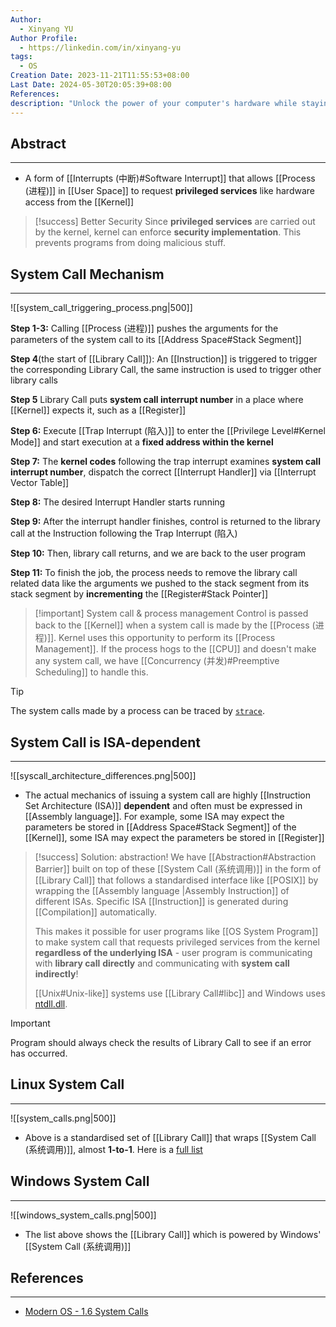 ```yaml
---
Author:
  - Xinyang YU
Author Profile:
  - https://linkedin.com/in/xinyang-yu
tags:
  - OS
Creation Date: 2023-11-21T11:55:53+08:00
Last Date: 2024-05-30T20:05:39+08:00
References: 
description: "Unlock the power of your computer's hardware while staying secure! Dive into system calls: the essential bridges between programs and the operating system's kernel. Learn how they work, boost security, and vary across different CPU architectures. Explore examples from Linux and Windows to master this core computing concept."
---
```

## Abstract
---
- A form of [[Interrupts (中断)#Software Interrupt]] that allows [[Process (进程)]] in [[User Space]] to request **privileged services** like hardware access from the [[Kernel]]


>[!success] Better Security
> Since **privileged services** are carried out by the kernel, kernel can enforce **security implementation**. This prevents programs from doing malicious stuff.


## System Call Mechanism
---

![[system_call_triggering_process.png|500]]

**Step 1-3:** Calling [[Process (进程)]] pushes the arguments for the parameters of the system call to its [[Address Space#Stack Segment]]

**Step 4**(the start of [[Library Call]]): An [[Instruction]] is triggered to trigger the corresponding Library Call, the same instruction is used to trigger other library calls

**Step 5** Library Call puts **system call interrupt number** in a place where [[Kernel]] expects it, such as a [[Register]]

**Step 6:** Execute [[Trap Interrupt (陷入)]] to enter the [[Privilege Level#Kernel Mode]] and start execution at a **fixed address within the kernel**

**Step 7:** The **kernel codes** following the trap interrupt examines **system call interrupt number**, dispatch the correct [[Interrupt Handler]] via [[Interrupt Vector Table]]

**Step 8:** The desired Interrupt Handler starts running

**Step 9:** After the interrupt handler finishes, control is returned to the library call at the Instruction following the Trap Interrupt (陷入)

**Step 10:** Then, library call returns, and we are back to the user program

**Step 11:** To finish the job, the process needs to remove the library call related data like the arguments we pushed to the stack segment from its stack segment by **incrementing** the [[Register#Stack Pointer]]


>[!important] System call & process management
> Control is passed back to the [[Kernel]] when a system call is made by the [[Process (进程)]]. Kernel uses this opportunity to perform its [[Process Management]]. If the process hogs to the [[CPU]] and doesn't make any system call, we have [[Concurrency (并发)#Preemptive Scheduling]] to handle this.

>[!tip]
> The system calls made by a process can be traced by [``strace``](https://stackoverflow.com/questions/65510246/can-a-system-call-happen-in-a-c-program).

## System Call is ISA-dependent 
---

![[syscall_architecture_differences.png|500]]

- The actual mechanics of issuing a system call are highly [[Instruction Set Architecture (ISA)]] **dependent** and often must be expressed in [[Assembly language]]. For example, some ISA may expect the parameters be stored in [[Address Space#Stack Segment]] of the [[Kernel]], some ISA may expect the parameters be stored in [[Register]]


>[!success] Solution: abstraction!
> We have [[Abstraction#Abstraction Barrier]] built on top of these [[System Call (系统调用)]] in the form of [[Library Call]] that follows a standardised interface like [[POSIX]] by wrapping the [[Assembly language |Assembly Instruction]] of different ISAs. Specific ISA [[Instruction]] is generated during [[Compilation]] automatically.
> 
> This makes it possible for user programs like [[OS System Program]] to make system call that requests privileged services from the kernel **regardless of the underlying ISA** - user program is communicating with **library call** **directly** and communicating with **system call** **indirectly**!
> 
> [[Unix#Unix-like]] systems use [[Library Call#libc]] and Windows uses [ntdll.dll](https://learn.microsoft.com/en-us/windows-hardware/drivers/kernel/libraries-and-headers).

>[!important]
>Program should always check the results of Library Call to see if an error has occurred.

## Linux System Call
---

![[system_calls.png|500]]

- Above is a standardised set of [[Library Call]] that wraps [[System Call (系统调用)]], almost **1-to-1**. Here is a [full list](https://man7.org/linux/man-pages/man2/syscalls.2.html)



## Windows System Call
---

![[windows_system_calls.png|500]]

- The list above shows the [[Library Call]] which is powered by Windows' [[System Call (系统调用)]]

## References
---
- [Modern OS - 1.6 System Calls](https://csc-knu.github.io/sys-prog/books/Andrew%20S.%20Tanenbaum%20-%20Modern%20Operating%20Systems.pdf)
